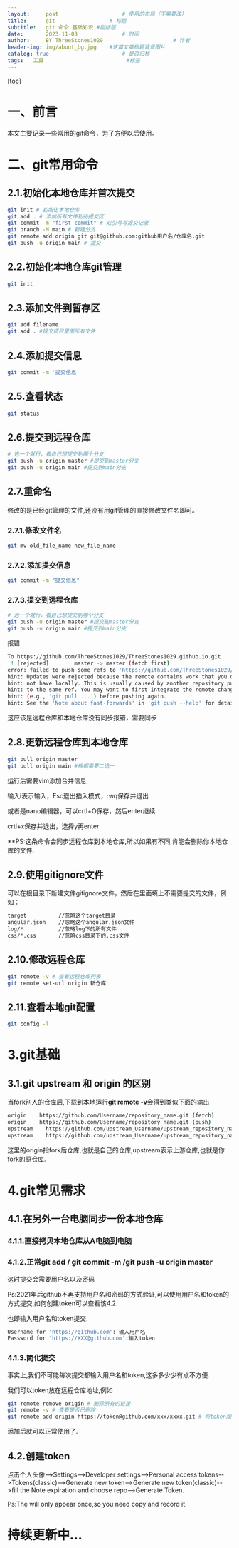 ```yaml
---
layout:     post   				    # 使用的布局（不需要改）
title:      git 				# 标题 
subtitle:   git 命令 基础知识 #副标题
date:       2023-11-03 				# 时间
author:     BY ThreeStones1029 						# 作者
header-img: img/about_bg.jpg 	#这篇文章标题背景图片
catalog: true 						# 是否归档
tags:	工具							#标签
---
```


[toc]

# 一、前言

本文主要记录一些常用的git命令，为了方便以后使用。

# 二、git常用命令

## 2.1.初始化本地仓库并首次提交

~~~bash
git init # 初始化本地仓库
git add . # 添加所有文件到待提交区
git commit -m "first commit" # 双引号写提交记录
git branch -M main # 新建分支
git remote add origin git git@github.com:github用户名/仓库名.git
git push -u origin main # 提交
~~~

## 2.2.初始化本地仓库git管理

~~~bash
git init
~~~

## 2.3.添加文件到暂存区

~~~bash
git add filename
git add . #提交项目里面所有文件
~~~

## 2.4.添加提交信息

~~~bash
git commit -m '提交信息'
~~~

## 2.5.查看状态

~~~bash
git status
~~~

## 2.6.提交到远程仓库

~~~bash
# 选一个就行，看自己想提交到哪个分支
git push -u origin master #提交到master分支
git push -u origin main #提交到main分支
~~~

## 2.7.重命名

修改的是已经git管理的文件,还没有用git管理的直接修改文件名即可。

### 2.7.1.修改文件名

~~~bash
git mv old_file_name new_file_name
~~~

### 2.7.2.添加提交信息

~~~bash
git commit -m "提交信息"
~~~

### 2.7.3.提交到远程仓库

~~~bash
# 选一个就行，看自己想提交到哪个分支
git push -u origin master #提交到master分支
git push -u origin main #提交到main分支
~~~

报错

~~~bash
To https://github.com/ThreeStones1029/ThreeStones1029.github.io.git
 ! [rejected]        master -> master (fetch first)
error: failed to push some refs to 'https://github.com/ThreeStones1029/ThreeStones1029.github.io.git'
hint: Updates were rejected because the remote contains work that you do
hint: not have locally. This is usually caused by another repository pushing
hint: to the same ref. You may want to first integrate the remote changes
hint: (e.g., 'git pull ...') before pushing again.
hint: See the 'Note about fast-forwards' in 'git push --help' for details.

~~~

这应该是远程仓库和本地仓库没有同步报错，需要同步

## 2.8.更新远程仓库到本地仓库

~~~bash
git pull origin master
git pull origin main #根据需要二选一
~~~

运行后需要vim添加合并信息

输入**i**表示输入，Esc退出插入模式，:wq保存并退出

或者是nano编辑器，可以crtl+O保存，然后enter继续

crtl+x保存并退出，选择y再enter

**PS:这条命令会同步远程仓库到本地仓库,所以如果有不同,肯能会删除你本地仓库的文件.

## 2.9.使用gitignore文件

可以在根目录下新建文件gitignore文件，然后在里面填上不需要提交的文件，例如：

~~~bash
target          //忽略这个target目录
angular.json    //忽略这个angular.json文件
log/*           //忽略log下的所有文件
css/*.css       //忽略css目录下的.css文件
~~~

## 2.10.修改远程仓库

~~~bash
git remote -v # 查看远程仓库列表
git remote set-url origin 新仓库
~~~

## 2.11.查看本地git配置

~~~bash
git config -l
~~~

# 3.git基础

## 3.1.git upstream 和 origin 的区别

当fork别人的仓库后,下载到本地运行**git remote -v**会得到类似下面的输出

~~~bash
origin    https://github.com/Username/repository_name.git (fetch)
origin    https://github.com/Username/repository_name.git (push)
upstream    https://github.com/upstream_Username/upstream_repository_name.git (fetch)
upstream    https://github.com/upstream_Username/upstream_repository_name.git (push)
~~~

这里的origin指fork后仓库,也就是自己的仓库,upstream表示上游仓库,也就是你fork的原仓库.

# 4.git常见需求

## 4.1.在另外一台电脑同步一份本地仓库

### 4.1.1.直接拷贝本地仓库从A电脑到电脑

### 4.1.2.正常git add / git commit -m /git push -u origin master

这时提交会需要用户名以及密码

Ps:2021年后github不再支持用户名和密码的方式验证,可以使用用户名和token的方式提交,如何创建token可以查看该4.2.

也即输入用户名和token提交.

~~~bash
Username for 'https://github.com': 输入用户名
Password for 'https://XXX@github.com':输入token
~~~

### 4.1.3.简化提交

事实上,我们不可能每次提交都输入用户名和token,这多多少少有点不方便.

我们可以token放在远程仓库地址,例如

~~~bash
git remote remove origin # 删除原有的链接
git remote -v # 查看是否已删除
git remote add origin https://token@github.com/xxx/xxxx.git # 将token加入
~~~

添加后就可以正常使用了.

## 4.2.创建token

点击个人头像-->Settings-->Developer settings-->Personal access tokens-->Tokens(classic)-->Generate new token-->Generate new token(classic)-->fill the Note expiration and choose repo-->Generate Token.

Ps:The will only appear once,so you need copy and record it.

# 持续更新中...

